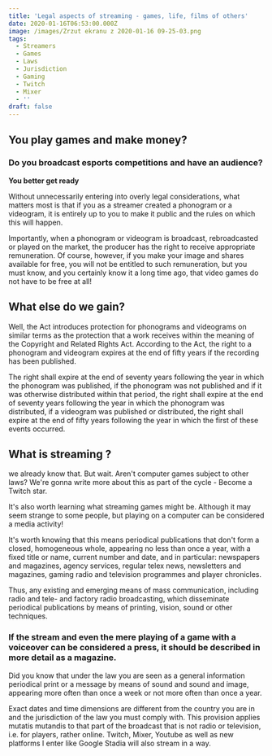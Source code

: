 ```yaml
---
title: 'Legal aspects of streaming - games, life, films of others'
date: 2020-01-16T06:53:00.000Z
image: /images/Zrzut ekranu z 2020-01-16 09-25-03.png
tags:
  - Streamers
  - Games
  - Laws
  - Jurisdiction
  - Gaming
  - Twitch
  - Mixer
  - ''
draft: false
---
```

## You play games and make money?

### Do you broadcast esports competitions and have an audience?

**You better get ready** 

Without unnecessarily entering into overly legal considerations, what matters most is that if you as a streamer created a phonogram or a videogram, it is entirely up to you to make it public and the rules on which this will happen.

Importantly, when a phonogram or videogram is broadcast, rebroadcasted or played on the market, the producer has the right to receive appropriate remuneration. Of course, however, if you make your image and shares available for free, you will not be entitled to such remuneration, but you must know, and you certainly know it a long time ago, that video games do not have to be free at all!

## What else do we gain?

Well, the Act introduces protection for phonograms and videograms on similar terms as the protection that a work receives within the meaning of the Copyright and Related Rights Act. According to the Act, the right to a phonogram and videogram expires at the end of fifty years if the recording has been published. 

The right shall expire at the end of seventy years following the year in which the phonogram was published, if the phonogram was not published and if it was otherwise distributed within that period, the right shall expire at the end of seventy years following the year in which the phonogram was distributed, if a videogram was published or distributed, the right shall expire at the end of fifty years following the year in which the first of these events occurred.

## What is streaming ?

we already know that. But wait. Aren't computer games subject to other laws? We're gonna write more about this as part of the cycle - Become a Twitch star.

It's also worth learning what streaming games might be. Although it may seem strange to some people, but playing on a computer can be considered a media activity! 

It's worth knowing that this means periodical publications that don't form a closed, homogeneous whole, appearing no less than once a year, with a fixed title or name, current number and date, and in particular: newspapers and magazines, agency services, regular telex news, newsletters and magazines, gaming radio and television programmes and player chronicles.

Thus, any existing and emerging means of mass communication, including radio and tele- and factory radio broadcasting, which disseminate periodical publications by means of printing, vision, sound or other techniques.

### If the stream and even the mere playing of a game with a voiceover can be considered a press, it should be described in more detail as a magazine. 

Did you know that under the law you are seen as a general information periodical print or a message by means of sound and sound and image, appearing more often than once a week or not more often than once a year.

Exact dates and time dimensions are different from the country you are in and the jurisdiction of the law you must comply with. This provision applies mutatis mutandis to that part of the broadcast that is not radio or television, i.e. for players, rather online. Twitch, Mixer, Youtube as well as new platforms I enter like Google Stadia will also stream in a way.
